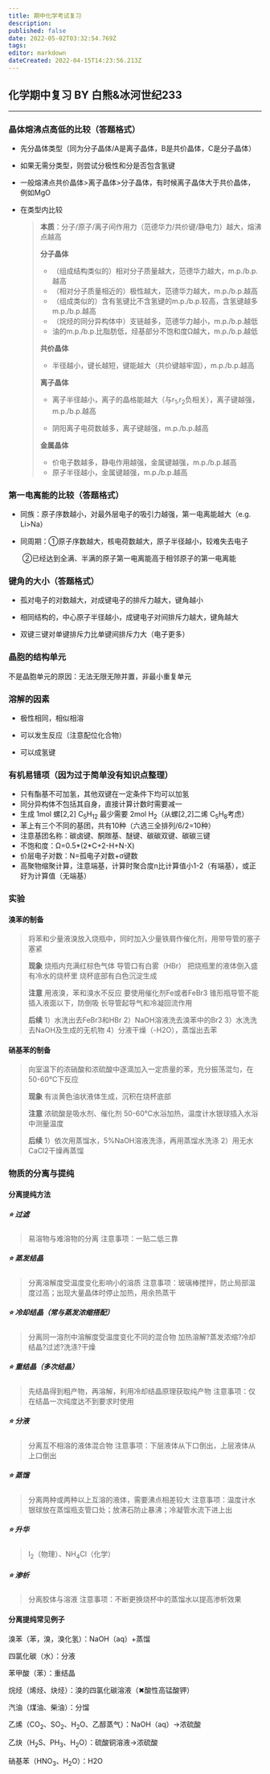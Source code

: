 ```yaml
---
title: 期中化学考试复习
description: 
published: false
date: 2022-05-02T03:32:54.769Z
tags: 
editor: markdown
dateCreated: 2022-04-15T14:23:56.213Z
---
```


## 化学期中复习 BY 白熊&冰河世纪233

<hr>


### 晶体熔沸点高低的比较（答题格式）

- 先分晶体类型（同为分子晶体/A是离子晶体，B是共价晶体，C是分子晶体）

- 如果无需分类型，则尝试分极性和分是否包含氢键

- 一般熔沸点共价晶体>离子晶体>分子晶体，有时候离子晶体大于共价晶体，例如MgO

- 在类型内比较

  > **本质**：分子/原子/离子间作用力（范德华力/共价键/静电力）越大，熔沸点越高
  >
  > **分子晶体**
  >
  > - （组成结构类似的）相对分子质量越大，范德华力越大，m.p./b.p.越高
  > - （相对分子质量相近的）极性越大，范德华力越大，m.p./b.p.越高
  > - （组成类似的）含有氢键比不含氢键的m.p./b.p.较高，含氢键越多m.p./b.p.越高
  > - （烷烃的同分异构体中）支链越多，范德华力越小，m.p./b.p.越低
  > - 油的m.p./b.p.比脂肪低，烃基部分不饱和度Ω越大，m.p./b.p.越低
  >
  > **共价晶体**
  >
  > - 半径越小，键长越短，键能越大（共价键越牢固），m.p./b.p.越高
  >
  > **离子晶体**
  >
  > - 离子半径越小，离子的晶格能越大（与r<sub>1</sub>,r<sub>2</sub>负相关），离子键越强，m.p./b.p.越高
  >
  > - 阴阳离子电荷数越多，离子键越强，m.p./b.p.越高
  >
  > **金属晶体**
  >
  > - 价电子数越多，静电作用越强，金属键越强，m.p./b.p.越高
  > - 原子半径越小，金属键越强，m.p./b.p.越高

### 第一电离能的比较（答题格式）

- 同族：原子序数越小，对最外层电子的吸引力越强，第一电离能越大（e.g. Li>Na）

- 同周期：①原子序数越大，核电荷数越大，原子半径越小，较难失去电子

  ​			  ②已经达到全满、半满的原子第一电离能高于相邻原子的第一电离能

### 键角的大小（答题格式）

- 孤对电子的对数越大，对成键电子的排斥力越大，键角越小

- 相同结构的，中心原子半径越小，成键电子对间排斥力越大，键角越大

- 双键三键对单键排斥力比单键间排斥力大（电子更多）

### 晶胞的结构单元

不是晶胞单元的原因：无法无限无隙并置，非最小重复单元

### 溶解的因素

- 极性相同，相似相溶

- 可以发生反应（注意配位化合物）

- 可以成氢键

### 有机易错项（因为过于简单没有知识点整理）

- 只有酯基不可加氢，其他双键在一定条件下均可以加氢
- 同分异构体不包括其自身，直接计算计数时需要减一
- 生成 1mol 螺[2,2] C<sub>5</sub>H<sub>12</sub> 最少需要 2mol H<sub>2</sub>（从螺[2,2]二烯 C<sub>5</sub>H<sub>8</sub>考虑）
- 苯上有三个不同的基团，共有10种（六选三全排列/6/2=10种）
- 注意基团名称：碳卤键、酮羰基、醚键、碳碳双键、碳碳三键
- 不饱和度：Ω=0.5*(2*C+2-H+N-X)
- 价层电子对数：N=孤电子对数+σ键数
- 高聚物缩聚计算，注意端基，计算时聚合度n比计算值小1-2（有端基），或正好为计算值（无端基）

### 实验

#### 溴苯的制备

> 将苯和少量液溴放入烧瓶中，同时加入少量铁屑作催化剂，用带导管的塞子塞紧
>
> **现象** 烧瓶内充满红棕色气体
> 		导管口有白雾（HBr）
> 		把烧瓶里的液体倒入盛有冷水的烧杯里
> 		烧杯底部有白色沉淀生成
>
> **注意** 用液溴，苯和溴水不反应
> 		要使用催化剂Fe或者FeBr3
> 		锥形瓶导管不能插入液面以下，防倒吸
> 		长导管起导气和冷凝回流作用
>
> **后续** 1）水洗出去FeBr3和HBr
> 		2）NaOH溶液洗去溴苯中的Br2
> 		3）水洗洗去NaOH及生成的无机物
> 		4）分液干燥（-H2O），蒸馏出去苯

#### 硝基苯的制备

> 向室温下的浓硝酸和浓硫酸中逐滴加入一定质量的苯，充分振荡混匀，在50-60℃下反应
>
> **现象** 有淡黄色油状液体生成，沉积在烧杯底部
>
> **注意** 浓硫酸是吸水剂、催化剂
> 		50-60℃水浴加热，温度计水银球插入水浴中测量温度
>
> **后续** 1）依次用蒸馏水，5%NaOH溶液洗涤，再用蒸馏水洗涤
> 		2）用无水CaCl2干燥再蒸馏

### 物质的分离与提纯

#### 分离提纯方法

##### ⭐ 过滤 

> 易溶物与难溶物的分离
> 注意事项：一贴二低三靠

##### ⭐ 蒸发结晶

> 分离溶解度受温度变化影响小的溶质
> 注意事项：玻璃棒搅拌，防止局部温度过高；出现大量晶体时停止加热，用余热蒸干

##### ⭐ 冷却结晶（常与蒸发浓缩搭配）

> 分离同一溶剂中溶解度受温度变化不同的混合物
> 加热溶解?蒸发浓缩?冷却结晶?过滤?洗涤?干燥

##### ⭐ 重结晶（多次结晶）

> 先结晶得到粗产物，再溶解，利用冷却结晶原理获取纯产物
> 注意事项：仅在结晶一次纯度达不到要求时使用

##### ⭐ 分液

> 分离互不相溶的液体混合物
> 注意事项：下层液体从下口倒出，上层液体从上口倒出

##### ⭐ 蒸馏

> 分离两种或两种以上互溶的液体，需要沸点相差较大
> 注意事项：温度计水银球放在蒸馏瓶支管口处；放沸石防止暴沸；冷凝管水流下进上出

##### ⭐ 升华

> I<sub>2</sub>（物理）、NH<sub>4</sub>Cl（化学）

##### ⭐ 渗析

> 分离胶体与溶液
> 注意事项：不断更换烧杯中的蒸馏水以提高渗析效果

#### 分离提纯常见例子

溴苯（苯，溴，溴化氢）：NaOH（aq）+蒸馏

四氯化碳（水）：分液

苯甲酸（苯）：重结晶

烷烃（烯烃、炔烃）：溴的四氯化碳溶液（✖酸性高锰酸钾）

汽油（煤油、柴油）：分馏

乙烯（CO<sub>2</sub>、SO<sub>2</sub>、H<sub>2</sub>O、乙醇蒸气）：NaOH（aq）→浓硫酸

乙炔（H<sub>2</sub>S、PH<sub>3</sub>、H<sub>2</sub>O）：硫酸铜溶液→浓硫酸

硝基苯（HNO<sub>3</sub>、H<sub>2</sub>O）：H2O
